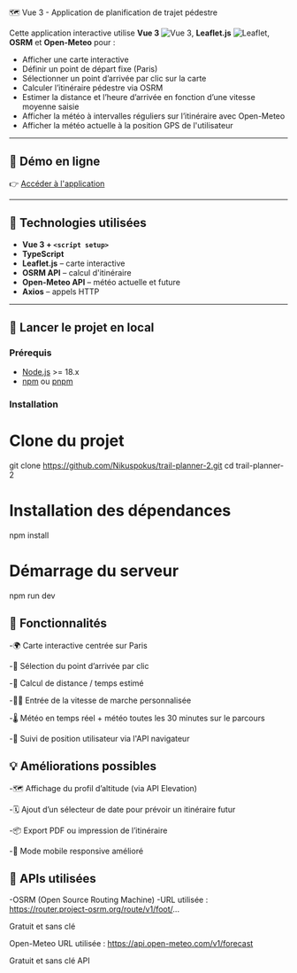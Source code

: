 🗺️ Vue 3 - Application de planification de trajet pédestre

Cette application interactive utilise **Vue 3**  ![Vue 3](https://img.shields.io/badge/Vue-3.x-brightgreen), **Leaflet.js** ![Leaflet](https://img.shields.io/badge/Leaflet-1.9-green), **OSRM** et **Open-Meteo** pour :

- Afficher une carte interactive
- Définir un point de départ fixe (Paris)
- Sélectionner un point d’arrivée par clic sur la carte
- Calculer l’itinéraire pédestre via OSRM
- Estimer la distance et l’heure d’arrivée en fonction d’une vitesse moyenne saisie
- Afficher la météo à intervalles réguliers sur l’itinéraire avec Open-Meteo
- Afficher la météo actuelle à la position GPS de l'utilisateur

---

## 🔗 Démo en ligne

👉 [Accéder à l'application](https://trail-planner.netlify.app/)

---

## 🧱 Technologies utilisées

- **Vue 3 + `<script setup>`**
- **TypeScript**
- **Leaflet.js** – carte interactive
- **OSRM API** – calcul d'itinéraire
- **Open-Meteo API** – météo actuelle et future
- **Axios** – appels HTTP

---

## 🚀 Lancer le projet en local

### Prérequis

- [Node.js](https://nodejs.org/) >= 18.x
- [npm](https://www.npmjs.com/) ou [pnpm](https://pnpm.io)

### Installation

# Clone du projet
git clone https://github.com/Nikuspokus/trail-planner-2.git
cd trail-planner-2

# Installation des dépendances
npm install

# Démarrage du serveur
npm run dev

## 📸 Fonctionnalités
-🌍 Carte interactive centrée sur Paris

-📍 Sélection du point d’arrivée par clic

-🧮 Calcul de distance / temps estimé

-🏃‍♂️ Entrée de la vitesse de marche personnalisée

-🌡️ Météo en temps réel + météo toutes les 30 minutes sur le parcours

-📍 Suivi de position utilisateur via l'API navigateur

## 💡 Améliorations possibles

-🗺️ Affichage du profil d’altitude (via API Elevation)

-🗓️ Ajout d’un sélecteur de date pour prévoir un itinéraire futur

-📦 Export PDF ou impression de l’itinéraire

-🧭 Mode mobile responsive amélioré

## 🔐 APIs utilisées
-OSRM (Open Source Routing Machine)
-URL utilisée : https://router.project-osrm.org/route/v1/foot/...

Gratuit et sans clé

Open-Meteo
URL utilisée : https://api.open-meteo.com/v1/forecast

Gratuit et sans clé API
